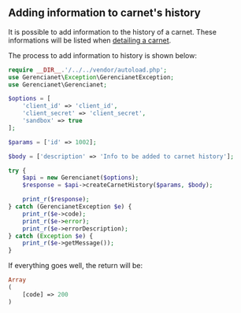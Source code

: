 ## Adding information to carnet's history

It is possible to add information to the history of a carnet. These informations will be listed when [detailing a carnet](/docs/CARNET_DETAIL.md).

The process to add information to history is shown below:


```php
require __DIR__.'/../../vendor/autoload.php';
use Gerencianet\Exception\GerencianetException;
use Gerencianet\Gerencianet;

$options = [
    'client_id' => 'client_id',
    'client_secret' => 'client_secret',
    'sandbox' => true
];

$params = ['id' => 1002];

$body = ['description' => 'Info to be added to carnet history'];

try {
    $api = new Gerencianet($options);
    $response = $api->createCarnetHistory($params, $body);

    print_r($response);
} catch (GerencianetException $e) {
    print_r($e->code);
    print_r($e->error);
    print_r($e->errorDescription);
} catch (Exception $e) {
    print_r($e->getMessage());
}
```

If everything goes well, the return will be:

```php
Array
(
    [code] => 200
)
```
